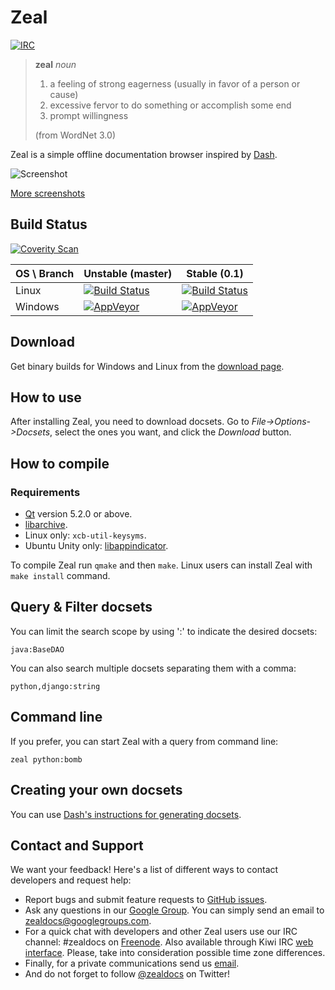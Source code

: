 # Zeal

[![IRC](https://img.shields.io/badge/irc-%23zealdocs-blue.svg?style=flat-square)](https://kiwiirc.com/client/irc.freenode.net/#zealdocs)

> **zeal** *noun*
>
> 1. a feeling of strong eagerness (usually in favor of a person or cause)
> 2. excessive fervor to do something or accomplish some end
> 3. prompt willingness
>
> (from WordNet 3.0)

Zeal is a simple offline documentation browser inspired by [Dash](http://kapeli.com/dash/).

![Screenshot](http://i.imgur.com/SiLvpz8.png)

[More screenshots](http://imgur.com/a/eVi97)

## Build Status

[![Coverity Scan](https://img.shields.io/coverity/scan/4271.svg?style=flat-square)](https://scan.coverity.com/projects/4271)

OS \ Branch | Unstable (master) | Stable (0.1)
------------|-------------------|-------------
Linux | [![Build Status](https://api.shippable.com/projects/54ac2ce4d46935d5fbc19b84/badge?branchName=master)](https://app.shippable.com/projects/54ac2ce4d46935d5fbc19b84/builds/latest) | [![Build Status](https://api.shippable.com/projects/54ac2ce4d46935d5fbc19b84/badge?branchName=0.1)](https://app.shippable.com/projects/54ac2ce4d46935d5fbc19b84/builds/latest)
Windows | [![AppVeyor](https://img.shields.io/appveyor/ci/trollixx/zeal/master.svg?style=flat-square)](https://ci.appveyor.com/project/trollixx/zeal) | [![AppVeyor](https://img.shields.io/appveyor/ci/trollixx/zeal/0.1.svg?style=flat-square)](https://ci.appveyor.com/project/trollixx/zeal)

## Download

Get binary builds for Windows and Linux from the [download page](http://zealdocs.org/download.html).

## How to use

After installing Zeal, you need to download docsets. Go to *File->Options->Docsets*, select the ones you want, and click the *Download* button.

## How to compile

### Requirements
* [Qt](https://www.qt.io/) version 5.2.0 or above.
* [libarchive](http://libarchive.org/).
* Linux only: `xcb-util-keysyms`.
* Ubuntu Unity only: [libappindicator](https://launchpad.net/libappindicator).

To compile Zeal run `qmake` and then `make`. Linux users can install Zeal with `make install` command.

## Query & Filter docsets

You can limit the search scope by using ':' to indicate the desired docsets:

`java:BaseDAO`

You can also search multiple docsets separating them with a comma:

`python,django:string`

## Command line

If you prefer, you can start Zeal with a query from command line:

`zeal python:bomb`

## Creating your own docsets

You can use [Dash's instructions for generating docsets](http://kapeli.com/docsets).

## Contact and Support

We want your feedback! Here's a list of different ways to contact developers and request help:
* Report bugs and submit feature requests to [GitHub issues](https://github.com/zealdocs/zeal/issues).
* Ask any questions in our [Google Group](https://groups.google.com/d/forum/zealdocs). You can simply send an email to zealdocs@googlegroups.com.
* For a quick chat with developers and other Zeal users use our IRC channel: #zealdocs on [Freenode](https://freenode.net/). Also available through Kiwi IRC [web interface](https://kiwiirc.com/client/irc.freenode.net/#zealdocs). Please, take into consideration possible time zone differences.
* Finally, for a private communications send us [email](mailto:zeal@zealdocs.org).
* And do not forget to follow [@zealdocs](https://twitter.com/zealdocs) on Twitter!
